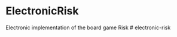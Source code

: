 # ElectronicRisk
Electronic implementation of the board game Risk
#   e l e c t r o n i c - r i s k  
 
